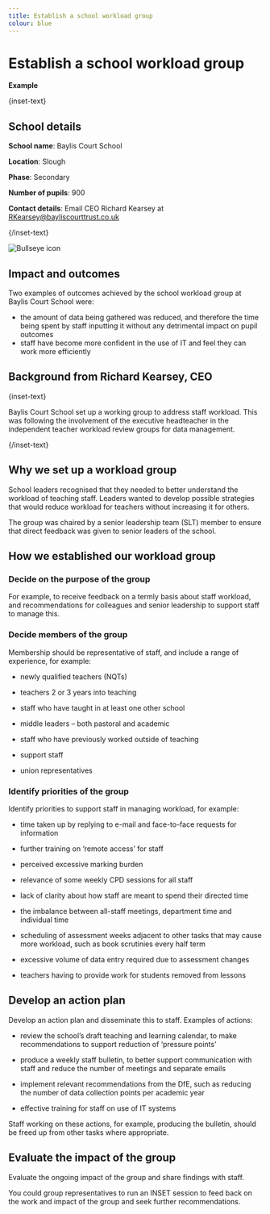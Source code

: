 ```yaml
---
title: Establish a school workload group
colour: blue
---
```


# Establish a school workload group

<strong class="govuk-tag">Example</strong>

{inset-text}

## School details

**School name**: Baylis Court School

**Location**: Slough

**Phase**: Secondary

**Number of pupils**: 900

**Contact details**: Email CEO Richard Kearsey at <RKearsey@bayliscourttrust.co.uk>

{/inset-text}

<div class="govuk-grid-row dfe-width-container">
  <div class="govuk-grid-column-full">
    <div class="info-box">
      <div class="info-box__corner">
        <img src="/assets/images/bullseye.svg" alt="Bullseye icon">
      </div>
      <h2 class="govuk-heading-m">
        Impact and outcomes
      </h2>
      <p>
        Two examples of outcomes achieved by the school workload group at Baylis Court School were:
        <ul>
          <li>
            the amount of data being gathered was reduced, and therefore the time being spent by staff inputting it without any detrimental impact on pupil outcomes
          </li> 
          <li>
            staff have become more confident in the use of IT and feel they can work more efficiently
          </li>
        </ul>
      </p>
    </div>
  </div>
</div>

## Background from Richard Kearsey, CEO

{inset-text}

Baylis Court School set up a working group to address staff workload. This was following the involvement of the executive headteacher in the independent teacher workload review groups for data management.

{/inset-text}

## Why we set up a workload group

School leaders recognised that they needed to better understand the workload of teaching staff. Leaders wanted to develop possible strategies that would reduce workload for teachers without increasing it for others.

The group was chaired by a senior leadership team (SLT) member to ensure that direct feedback was given to senior leaders of the school.

## How we established our workload group

### Decide on the purpose of the group

For example, to receive feedback on a termly basis about staff workload, and recommendations for colleagues and senior leadership to support staff to manage this.

### Decide members of the group

Membership should be representative of staff, and include a range of experience, for example:

- newly qualified teachers (NQTs)

- teachers 2 or 3 years into teaching

- staff who have taught in at least one other school

- middle leaders – both pastoral and academic

- staff who have previously worked outside of teaching

- support staff

- union representatives

### Identify priorities of the group

Identify priorities to support staff in managing workload, for example:

- time taken up by replying to e-mail and face-to-face requests for information

- further training on ‘remote access’ for staff

- perceived excessive marking burden

- relevance of some weekly CPD sessions for all staff

- lack of clarity about how staff are meant to spend their directed time

- the imbalance between all-staff meetings, department time and individual time

- scheduling of assessment weeks adjacent to other tasks that may cause more workload, such as book scrutinies every half term

- excessive volume of data entry required due to assessment changes

- teachers having to provide work for students removed from lessons

## Develop an action plan

Develop an action plan and disseminate this to staff. Examples of actions:

- review the school’s draft teaching and learning calendar, to make recommendations to support reduction of ‘pressure points’

- produce a weekly staff bulletin, to better support communication with staff and reduce the number of meetings and separate emails

- implement relevant recommendations from the DfE, such as reducing the number of data collection points per academic year

- effective training for staff on use of IT systems

Staff working on these actions, for example, producing the bulletin, should be freed up from other tasks where appropriate.

## Evaluate the impact of the group

Evaluate the ongoing impact of the group and share findings with staff.

You could group representatives to run an INSET session to feed back on the work and impact of the group and seek further recommendations.

